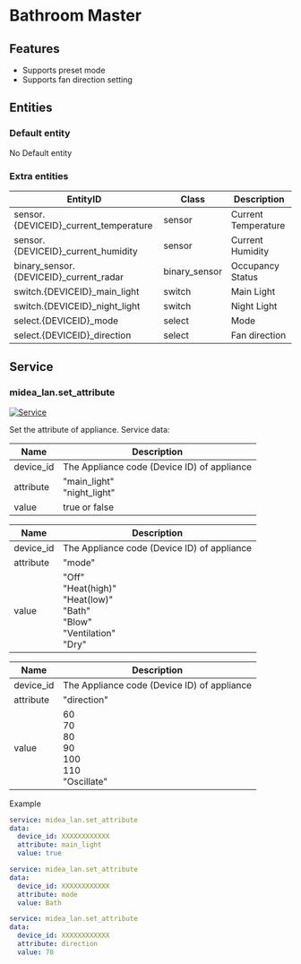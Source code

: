 # Bathroom Master

## Features

- Supports preset mode
- Supports fan direction setting

## Entities

### Default entity

No Default entity

### Extra entities

| EntityID                                | Class         | Description         |
| --------------------------------------- | ------------- | ------------------- |
| sensor.{DEVICEID}\_current_temperature  | sensor        | Current Temperature |
| sensor.{DEVICEID}\_current_humidity     | sensor        | Current Humidity    |
| binary_sensor.{DEVICEID}\_current_radar | binary_sensor | Occupancy Status    |
| switch.{DEVICEID}\_main_light           | switch        | Main Light          |
| switch.{DEVICEID}\_night_light          | switch        | Night Light         |
| select.{DEVICEID}\_mode                 | select        | Mode                |
| select.{DEVICEID}\_direction            | select        | Fan direction       |

## Service

### midea_lan.set_attribute

[![Service](https://my.home-assistant.io/badges/developer_call_service.svg)](https://my.home-assistant.io/redirect/developer_call_service/?service=midea_lan.set_attribute)

Set the attribute of appliance. Service data:

| Name      | Description                                 |
| --------- | ------------------------------------------- |
| device_id | The Appliance code (Device ID) of appliance |
| attribute | "main_light"<br/>"night_light"              |
| value     | true or false                               |

| Name      | Description                                                                              |
| --------- | ---------------------------------------------------------------------------------------- |
| device_id | The Appliance code (Device ID) of appliance                                              |
| attribute | "mode"                                                                                   |
| value     | "Off"<br/>"Heat(high)"<br/>"Heat(low)"<br/>"Bath"<br/>"Blow"<br/>"Ventilation"<br/>"Dry" |

| Name      | Description                                             |
| --------- | ------------------------------------------------------- |
| device_id | The Appliance code (Device ID) of appliance             |
| attribute | "direction"                                             |
| value     | 60<br/>70<br/>80<br/>90<br/>100<br/>110<br/>"Oscillate" |

Example

```yaml
service: midea_lan.set_attribute
data:
  device_id: XXXXXXXXXXXX
  attribute: main_light
  value: true
```

```yaml
service: midea_lan.set_attribute
data:
  device_id: XXXXXXXXXXXX
  attribute: mode
  value: Bath
```

```yaml
service: midea_lan.set_attribute
data:
  device_id: XXXXXXXXXXXX
  attribute: direction
  value: 70
```
